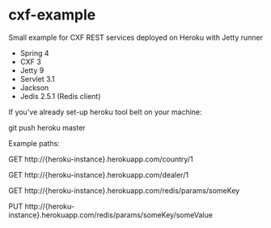 cxf-example
===========

Small example for CXF REST services deployed on Heroku with Jetty runner

- Spring 4
- CXF 3
- Jetty 9
- Servlet 3.1
- Jackson
- Jedis 2.5.1 (Redis client)

If you've already set-up heroku tool belt on your machine:

git push heroku master

Example paths:

GET http://{heroku-instance}.herokuapp.com/country/1

GET http://{heroku-instance}.herokuapp.com/dealer/1

GET http://{heroku-instance}.herokuapp.com/redis/params/someKey

PUT http://{heroku-instance}.herokuapp.com/redis/params/someKey/someValue
